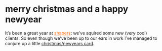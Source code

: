 <!--
  id: 231
  date: 2005-12-23T23:29:47
  modified: 2005-12-23T23:29:47
  slug: merrychristmasandahappynewyear
  type: post
  excerpt: <p>It&#8217;s been a great year at shapers: we&#8217;ve aquired some new (very cool) clients. So even though we&#8217;ve been up to our ears in work I&#8217;ve managed to conjure up a little christmas/newyears card.</p>
  categories: admin
  tags: 
  inCv: 
  inPortfolio: 
  dateFrom: 
  dateTo: 
-->

# merry christmas and a happy newyear

<p>It&#8217;s been a great year at <a href="http://www.shapers.nl/" target="_blank" style="color:#f60;">shapers</a>: we&#8217;ve aquired some new (very cool) clients. So even though we&#8217;ve been up to our ears in work I&#8217;ve managed to conjure up a little <a href="javascript:pop('coderef.php?id=629',0,0,525,277)">christmas/newyears card</a>.</p>